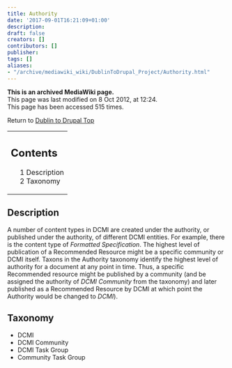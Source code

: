 ```yaml
---
title: Authority
date: '2017-09-01T16:21:09+01:00'
description: 
draft: false
creators: []
contributors: []
publisher: 
tags: []
aliases:
- "/archive/mediawiki_wiki/DublinToDrupal_Project/Authority.html"
---
```


 **This is an archived MediaWiki page.**  
This page was last modified on 8 Oct 2012, at 12:24.  
This page has been accessed 515 times.

Return to [Dublin to Drupal Top](/archive/mediawiki_wiki/DublinToDrupal_Project "DublinToDrupal Project")

<table id="toc" class="toc">
  <tr>
    <td>
      <div id="toctitle">
        <h2>Contents</h2>
      </div>
      <ul>
        <li class="toclevel-1 tocsection-1"><a href="#Description"><span class="tocnumber">1</span> <span class="toctext">Description</span></a></li>
        <li class="toclevel-1 tocsection-2"><a href="#Taxonomy"><span class="tocnumber">2</span> <span class="toctext">Taxonomy</span></a></li>
      </ul>
    </td>
  </tr>
</table>


## Description 

A number of content types in DCMI are created under the authority, or published under the authority, of different DCMI entities. For example, there is the content type of _Formatted Specification_. The highest level of publication of a Recommended Resource might be a specific community or DCMI itself. Taxons in the Authority taxonomy identify the highest level of authority for a document at any point in time. Thus, a specific Recommended resource might be published by a community (and be assigned the authority of _DCMI Community_ from the taxonomy) and later published as a Recommended Resource by DCMI at which point the Authority would be changed to _DCMI_).

## Taxonomy 

- DCMI
- DCMI Community
- DCMI Task Group
- Community Task Group

